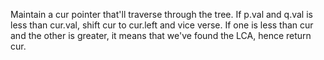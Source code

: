 Maintain a cur pointer that'll traverse through the tree. If p.val and q.val is less than cur.val, shift cur to cur.left and vice verse. If one is less than cur and the other is greater, it means that we've found the LCA, hence return cur.​
